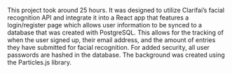 This project took around 25 hours. It was designed to utilize Clarifai’s facial recognition API and integrate it into a React app that features a login/register page which allows user information to be synced to a database that was created with PostgreSQL. This allows for the tracking of when the user signed up, their email address, and the amount of entries they have submitted for facial recognition. For added security, all user passwords are hashed in the database. The background was created using the Particles.js library.
